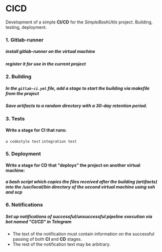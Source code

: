 # CICD


Development of a simple **CI/CD** for the *SimpleBashUtils* project. Building, testing, deployment.

### 1. Gitlab-runner

##### install gitlab-runner on the virtual machine

##### register it for use in the current project

### 2. Building

##### In the `gitlab-ci.yml` file, add a stage to start the building via makefile from the project

##### Save artifacts to a random directory with a 30-day retention period.

### 3. Tests

#### Write a stage for **CI** that runs:
`a codestyle test`
`integration test`

### 5. Deployment 


#### Write a stage for **CD** that "deploys" the project on another virtual machine:
##### a bash script which copies the files received after the building (artifacts) into the */usr/local/bin* directory of the second virtual machine using **ssh** and **scp**

###  6. Notifications

##### Set up notifications of successful/unsuccessful pipeline execution via bot named "CI/CD" in *Telegram*
- The text of the notification must contain information on the successful passing of both **CI** and **CD** stages.
- The rest of the notification text may be arbitrary.
